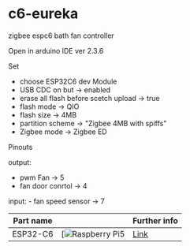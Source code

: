 # c6-eureka

zigbee espc6  bath fan controller

Open in arduino IDE ver 2.3.6

Set 
  - choose ESP32C6 dev Module
  - USB CDC on but -> enabled
  - erase all flash before scetch upload -> true
  - flash mode -> QIO
  - flash size -> 4MB
  - partition scheme -> "Zigbee 4MB with spiffs"
  - Zigbee mode -> Zigbee ED


Pinouts
  
  output:
   - pwm Fan  ->  5
   - fan door conrtol -> 4

  input:
    - fan speed sensor -> 7

   


| Part name                            |                                                         | Further info              | 
|-------------------------------------|-------------------------------------------------------------------|---------------------------|
|ESP32-C6                    |      [![Raspberry Pi5                      ](https://arduino.ua/images/AOC975_pinout.jpg)  | [Link](https://arduino.ua/prod7813-plata-rozrobnika-esp32-c6-mini-4mb-type-c-wifi-6-bluetooth-5) |

